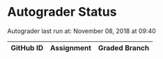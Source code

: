 # Autograder Status
Autograder last run at: November 08, 2018 at 09:40

| GitHub ID | Assignment | Graded Branch |
|-----------|------------|---------------|
